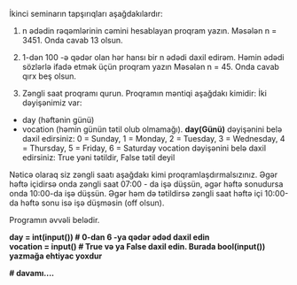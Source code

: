 İkinci seminarın tapşırıqları aşağdakılardır:

1. n ədədin rəqəmlərinin cəmini hesablayan proqram yazın.
Məsələn n = 3451. Onda cavab 13 olsun.

2. 1-dən 100 -ə qədər olan hər hansı bir n ədədi daxil edirəm. Həmin ədədi sözlərlə ifadə etmək üçün proqram yazın
Məsələn n = 45. Onda cavab qırx beş olsun.

3. Zəngli saat proqramı qurun. Proqramın məntiqi aşağdakı kimidir:
İki dəyişənimiz var:
 - day (həftənin günü)
 - vocation (həmin günün tətil olub olmamağı).
**day(Günü)** dəyişənini belə daxil edirsiniz:
0 = Sunday, 1 = Monday, 2 = Tuesday, 3 = Wednesday, 4 = Thursday, 5 = Friday, 6 = Saturday
vocation dəyişənini belə daxil edirsiniz:
True yəni tətildir, False tətil deyil

Nəticə olaraq siz zəngli saatı aşağdakı kimi proqramlaşdırmalsızınız.
Əgər həftə içidirsə onda zəngli saat 07:00 - da işə düşsün, əgər həftə sonudursa onda 10:00-da işə düşsün. Əgər həm də tətildirsə zəngli saat həftə içi 10:00-da həftə sonu isə işə düşməsin (off olsun).

Programın əvvəli belədir.

**day = int(input()) # 0-dan 6 -ya qədər ədəd daxil edin** <br>
**vocation = input() # True və ya False daxil edin. Burada bool(input()) yazmağa ehtiyac yoxdur**<br>


**# davamı....**

